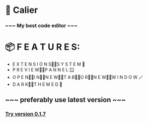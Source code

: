 # 🐙 Calier
### ~~~ My best code editor ~~~

# 📦 F E A T U R E S:
* E X T E N S I O N S᲼᲼S Y S T E M 🔌
* P R E V I E W᲼᲼P A N N E L 🪟
* O P E N᲼᲼I N᲼᲼N E W᲼᲼T A B᲼᲼O R᲼᲼N E W᲼᲼W I N D O W 🪄
* D A R K᲼᲼T H E M E D 🌙

## ~~~ preferably use latest version ~~~
### [Try version 0.1.7](https://raw.githack.com/koo1140/calier/refs/heads/main/0.1.7/calier.html)
